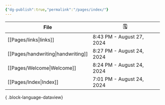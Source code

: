 ```yaml
---
{"dg-publish":true,"permalink":"/pages/index/"}
---
```


| File                                  | 🗓️                       |
| ------------------------------------- | ------------------------- |
| [[Pages/links\|links]]             | 8:43 PM - August 27, 2024 |
| [[Pages/handwriting\|handwriting]] | 8:27 PM - August 24, 2024 |
| [[Pages/Welcome\|Welcome]]         | 8:24 PM - August 24, 2024 |
| [[Pages/Index\|Index]]             | 7:01 PM - August 24, 2024 |

{ .block-language-dataview}